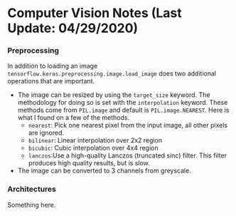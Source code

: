 # Computer Vision Notes (Last Update: 04/29/2020)

### Preprocessing
In addition to loading an image `tensorflow.keras.preprocessing.image.load_image` does two additional operations that are important.
- The image can be resized by using the `target_size` keyword.  The methodology for doing so is set with the `interpolation` keyword.  These methods come from `PIL.image` and default is `PIL.image.NEAREST`.  Here is what I found on a few of the methods.
  - `nearest`: Pick one nearest pixel from the input image, all other pixels are ignored.
  - `bilinear`: Linear interpolation over 2x2 region
  - `bicubic`: Cubic interpolation over 4x4 region
  - `lanczos`:Use a high-quality Lanczos (truncated sinc) filter.  This filter produces high quality results, but is slow.
- The image can be converted to 3 channels from greyscale.

### Architectures
Something here.

